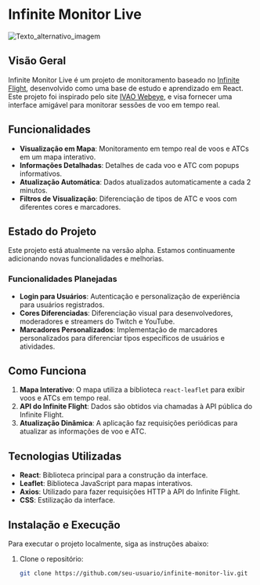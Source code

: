 # Infinite Monitor Live
![Texto_alternativo_imagem](https://i.ibb.co/CWTsnyH/Captura-de-tela-2024-07-18-220143.png)

## Visão Geral

Infinite Monitor Live é um projeto de monitoramento baseado no [Infinite Flight](https://infiniteflight.com/), desenvolvido como uma base de estudo e aprendizado em React. Este projeto foi inspirado pelo site [IVAO Webeye](https://webeye.ivao.aero/), e visa fornecer uma interface amigável para monitorar sessões de voo em tempo real.

## Funcionalidades

- **Visualização em Mapa**: Monitoramento em tempo real de voos e ATCs em um mapa interativo.
- **Informações Detalhadas**: Detalhes de cada voo e ATC com popups informativos.
- **Atualização Automática**: Dados atualizados automaticamente a cada 2 minutos.
- **Filtros de Visualização**: Diferenciação de tipos de ATC e voos com diferentes cores e marcadores.

## Estado do Projeto

Este projeto está atualmente na versão alpha. Estamos continuamente adicionando novas funcionalidades e melhorias. 

### Funcionalidades Planejadas

- **Login para Usuários**: Autenticação e personalização de experiência para usuários registrados.
- **Cores Diferenciadas**: Diferenciação visual para desenvolvedores, moderadores e streamers do Twitch e YouTube.
- **Marcadores Personalizados**: Implementação de marcadores personalizados para diferenciar tipos específicos de usuários e atividades.

## Como Funciona

1. **Mapa Interativo**: O mapa utiliza a biblioteca `react-leaflet` para exibir voos e ATCs em tempo real.
2. **API do Infinite Flight**: Dados são obtidos via chamadas à API pública do Infinite Flight.
3. **Atualização Dinâmica**: A aplicação faz requisições periódicas para atualizar as informações de voo e ATC.

## Tecnologias Utilizadas

- **React**: Biblioteca principal para a construção da interface.
- **Leaflet**: Biblioteca JavaScript para mapas interativos.
- **Axios**: Utilizado para fazer requisições HTTP à API do Infinite Flight.
- **CSS**: Estilização da interface.

## Instalação e Execução

Para executar o projeto localmente, siga as instruções abaixo:

1. Clone o repositório:
   ```bash
   git clone https://github.com/seu-usuario/infinite-monitor-liv.git
